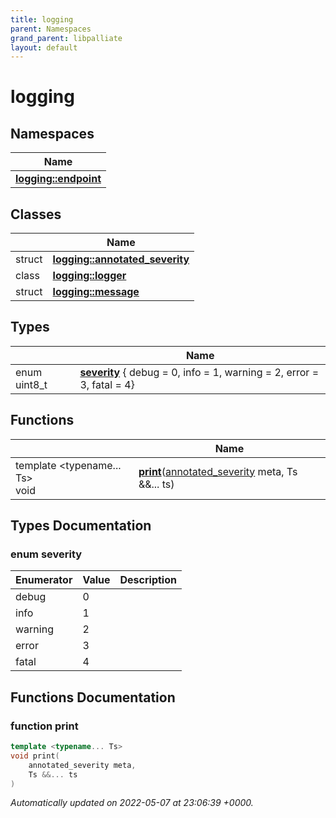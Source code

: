```yaml
---
title: logging
parent: Namespaces
grand_parent: libpalliate
layout: default
---
```


# logging



## Namespaces

| Name           |
| -------------- |
| **[logging::endpoint](/libpalliate/generated/Namespaces/namespacelogging_1_1endpoint)**  |

## Classes

|                | Name           |
| -------------- | -------------- |
| struct | **[logging::annotated_severity](/libpalliate/generated/Classes/structlogging_1_1annotated__severity)**  |
| class | **[logging::logger](/libpalliate/generated/Classes/classlogging_1_1logger)**  |
| struct | **[logging::message](/libpalliate/generated/Classes/structlogging_1_1message)**  |

## Types

|                | Name           |
| -------------- | -------------- |
| enum uint8_t | **[severity](/libpalliate/generated/Namespaces/namespacelogging#enum-severity)** { debug = 0, info = 1, warning = 2, error = 3, fatal = 4} |

## Functions

|                | Name           |
| -------------- | -------------- |
| template <typename... Ts\> <br>void | **[print](/libpalliate/generated/Namespaces/namespacelogging#function-print)**([annotated_severity](/libpalliate/generated/Classes/structlogging_1_1annotated__severity) meta, Ts &&... ts) |

## Types Documentation

### enum severity

| Enumerator | Value | Description |
| ---------- | ----- | ----------- |
| debug | 0|   |
| info | 1|   |
| warning | 2|   |
| error | 3|   |
| fatal | 4|   |





## Functions Documentation

### function print

```cpp
template <typename... Ts>
void print(
    annotated_severity meta,
    Ts &&... ts
)
```







_Automatically updated on 2022-05-07 at 23:06:39 +0000._